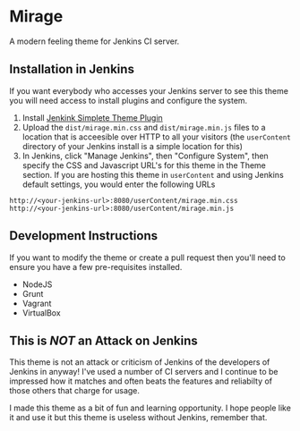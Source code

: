 # Mirage

A modern feeling theme for Jenkins CI server.

## Installation in Jenkins

If you want everybody who accesses your Jenkins server to see this theme you will need access to install plugins and configure the system.

1. Install [Jenkink Simplete Theme Plugin](https://wiki.jenkins-ci.org/display/JENKINS/Simple+Theme+Plugin)
2. Upload the `dist/mirage.min.css` and `dist/mirage.min.js` files to a location that is acceesible over HTTP to all your visitors (the `userContent` directory of your Jenkins install is a simple location for this)
3. In Jenkins, click "Manage Jenkins", then "Configure System", then specify the CSS and Javascript URL's for this theme in the Theme section. If you are hosting this theme in `userContent` and using Jenkins default settings, you would enter the following URLs

```
http://<your-jenkins-url>:8080/userContent/mirage.min.css
http://<your-jenkins-url>:8080/userContent/mirage.min.js
```

## Development Instructions

If you want to modify the theme or create a pull request then you'll need to ensure you have a few pre-requisites installed.

* NodeJS
* Grunt
* Vagrant
* VirtualBox

## This is *NOT* an Attack on Jenkins

This theme is not an attack or criticism of Jenkins of the developers of Jenkins in anyway! I've used a number of CI servers and I continue to be impressed how it matches and often beats the features and reliabilty of those others that charge for usage.

I made this theme as a bit of fun and learning opportunity. I hope people like it and use it but this theme is useless without Jenkins, remember that.